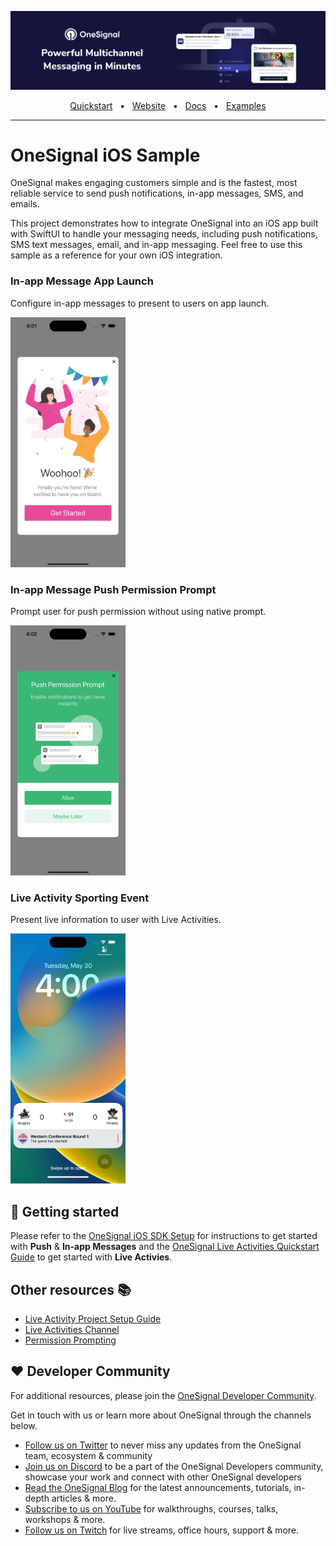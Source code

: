 ![OneSignal](https://github.com/OneSignalDevelopers/.github/blob/main/assets/onesignal-banner.png?raw=true)


<div align="center">
  <a href="https://documentation.onesignal.com/docs/onboarding-with-onesignal" target="_blank">Quickstart</a>
  <span>&nbsp;&nbsp;•&nbsp;&nbsp;</span>
  <a href="https://onesignal.com/" target="_blank">Website</a>
  <span>&nbsp;&nbsp;•&nbsp;&nbsp;</span>
  <a href="https://documentation.onesignal.com/docs" target="_blank">Docs</a>
  <span>&nbsp;&nbsp;•&nbsp;&nbsp;</span>
  <a href="https://github.com/OneSignalDevelopers" target="_blank">Examples</a>
  <br />
  <hr />
</div>

# OneSignal iOS Sample

OneSignal makes engaging customers simple and is the fastest, most reliable service to send push notifications, in-app messages, SMS, and emails.

This project demonstrates how to integrate OneSignal into an iOS app built with SwiftUI to handle your messaging needs, including push notifications, SMS text messages, email, and in-app messaging. Feel free to use this sample as a reference for your own iOS integration.

### In-app Message App Launch

Configure in-app messages to present to users on app launch.

<img src="./assets/launch-iam.png" alt="In-app Message app launch" style="height: 400px;">

### In-app Message Push Permission Prompt

Prompt user for push permission without using native prompt.

<img src="./assets/permission-prompt-iam.png" alt="Push permission prompt in-app message" style="height: 400px;">

### Live Activity Sporting Event

Present live information to user with Live Activities.

<img src="./assets/live-activity.png" alt="Live activity for sporting event" style="height: 400px;">

## 🚦 Getting started

Please refer to the [OneSignal iOS SDK Setup](https://documentation.onesignal.com/docs/ios-sdk-setup) for instructions to get started with **Push** & **In-app Messages** and the [OneSignal Live Activities Quickstart Guide](https://documentation.onesignal.com/docs/live-activities-quickstart) to get started with **Live Activies**. 

## Other resources 📚

* [Live Activity Project Setup Guide](https://documentation.onesignal.com/docs/how-to-send-a-live-activity)
* [Live Activities Channel](https://documentation.onesignal.com/docs/live-activities)
* [Permission Prompting](https://documentation.onesignal.com/docs/permission-prompting)

## ❤️ Developer Community

For additional resources, please join the [OneSignal Developer Community](https://onesignal.com/onesignal-developers).

Get in touch with us or learn more about OneSignal through the channels below.

- [Follow us on Twitter](https://twitter.com/onesignaldevs) to never miss any updates from the OneSignal team, ecosystem & community
- [Join us on Discord](https://discord.gg/EP7gf6Uz7G) to be a part of the OneSignal Developers community, showcase your work and connect with other OneSignal developers
- [Read the OneSignal Blog](https://onesignal.com/blog/) for the latest announcements, tutorials, in-depth articles & more.
- [Subscribe to us on YouTube](https://www.youtube.com/channel/UCe63d5EDQsSkOov-bIE_8Aw/featured) for walkthroughs, courses, talks, workshops & more.
- [Follow us on Twitch](https://www.twitch.tv/onesignaldevelopers) for live streams, office hours, support & more.
